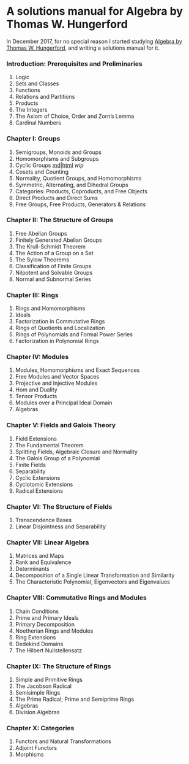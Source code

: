 # A solutions manual for Algebra by Thomas W. Hungerford
In December 2017, for no special reason I started studying
[Algebra by Thomas W. Hungerford](https://www.amazon.com/Algebra-Graduate-Texts-Mathematics-v/dp/0387905189),
and writing a solutions manual for it.

### Introduction: Prerequisites and Preliminaries
1. Logic
2. Sets and Classes
3. Functions
4. Relations and Partitions
5. Products
6. The Integers
7. The Axiom of Choice, Order and Zorn’s Lemma
8. Cardinal Numbers
### Chapter I: Groups
1. Semigroups, Monoids and Groups
2. Homomorphisms and Subgroups
3. Cyclic Groups [md](chap-1-3.md)|[html](https://htmlpreview.github.io/?https://github.com/9beach/hungerford-algebra-solutions/blob/master/chap-1-3.md.html) _wip_
4. Cosets and Counting
5. Normality, Quotient Groups, and Homomorphisms
6. Symmetric, Alternating, and Dihedral Groups
7. Categories: Products, Coproducts, and Free Objects
8. Direct Products and Direct Sums
9. Free Groups, Free Products, Generators & Relations
### Chapter II: The Structure of Groups
1. Free Abelian Groups
2. Finitely Generated Abelian Groups
3. The Krull-Schmidt Theorem
4. The Action of a Group on a Set
5. The Sylow Theorems
6. Classification of Finite Groups
7. Nilpotent and Solvable Groups
8. Normal and Subnormal Series
### Chapter III: Rings
1. Rings and Homomorphisms
2. Ideals
3. Factorization in Commutative Rings
4. Rings of Quotients and Localization
5. Rings of Polynomials and Formal Power Series
6. Factorization in Polynomial Rings
### Chapter IV: Modules
1. Modules, Homomorphisms and Exact Sequences
2. Free Modules and Vector Spaces
3. Projective and Injective Modules
4. Hom and Duality
5. Tensor Products
6. Modules over a Principal Ideal Domain
7. Algebras
### Chapter V: Fields and Galois Theory
1. Field Extensions
2. The Fundamental Theorem
3. Splitting Fields, Algebraic Closure and Normality
4. The Galois Group of a Polynomial
5. Finite Fields
6. Separability
7. Cyclic Extensions
8. Cyclotomic Extensions
9. Radical Extensions
### Chapter VI: The Structure of Fields
1. Transcendence Bases
2. Linear Disjointness and Separability
### Chapter VII: Linear Algebra
1. Matrices and Maps
2. Rank and Equivalence
3. Determinants
4. Decomposition of a Single Linear Transformation and Similarity
5. The Characteristic Polynomial, Eigenvectors and Eigenvalues
### Chapter VIII: Commutative Rings and Modules
1. Chain Conditions
2. Prime and Primary Ideals
3. Primary Decomposition
4. Noetherian Rings and Modules
5. Ring Extensions
6. Dedekind Domains
7. The Hilbert Nullstellensatz
### Chapter IX: The Structure of Rings
1. Simple and Primitive Rings
2. The Jacobson Radical
3. Semisimple Rings
4. The Prime Radical; Prime and Semiprime Rings
5. Algebras
6. Division Algebras
### Chapter X: Categories
1. Functors and Natural Transformations
2. Adjoint Functors
3. Morphisms
